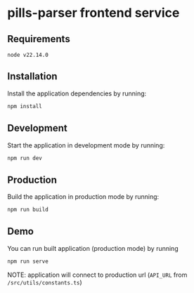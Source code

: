 # pills-parser frontend service

## Requirements
```
node v22.14.0
```

## Installation
Install the application dependencies by running:

```sh
npm install
```

## Development
Start the application in development mode by running:

```sh
npm run dev
```

## Production
Build the application in production mode by running:

```sh
npm run build
```

## Demo
You can run built application (production mode) by running

```sh
npm run serve
```
NOTE: application will connect to production url (`API_URL` from `/src/utils/constants.ts`)